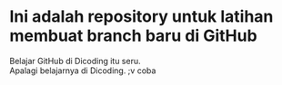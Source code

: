 # Ini adalah repository untuk latihan membuat branch baru di GitHub 
Belajar GitHub di Dicoding itu seru. <br>
Apalagi belajarnya di Dicoding. ;v
coba
